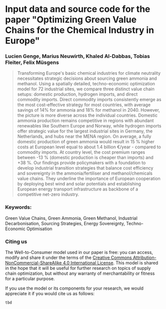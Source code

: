 # Input data and source code for the paper "Optimizing Green Value Chains for the Chemical Industry in Europe"
### Lucien Genge, Marius Neuwirth, Khaled Al-Dabbas, Tobias Fleiter, Felix Müsgens

> Transforming Europe's basic chemical industries for climate neutrality necessitates strategic decisions about sourcing green ammonia and methanol. Using a spatially detailed, techno-economic optimization model for 72 industrial sites, we compare three distinct value chain setups: domestic production, hydrogen imports, and direct commodity imports. Direct commodity imports consistently emerge as the most cost-effective strategy for most countries, with average savings of 14% for ammonia and 18% for methanol in 2040. However, the picture is more diverse across the individual countries. Domestic ammonia production remains competitive in regions with abundant renewables like Southern Europe and Norway, while hydrogen imports offer strategic value for the largest industrial sites in Germany, the Netherlands, and hubs near the MENA region. On average, a fully domestic production of green ammonia would result in 15 % higher costs at European level equal to about 1.4 billion €/year - compared to commodity imports. At country level, the cost premium ranges between -13 % (domestic production is cheaper than imports) and +38 %. Our findings provide policymakers with a foundation to develop industrial transition strategies that balance cost efficiency and sovereignty in the ammonia/fertiliser and methanol/chemicals value chains. They underline the importance of European cooperation by deploying best wind and solar potentials and establishing European energy transport infrastructure as backbone of a competitive net-zero industry.

### Keywords:
Green Value Chains, Green Ammonia, Green Methanol, Industrial Decarbonisation, Sourcing Strategies, Energy Sovereignty, Techno-Economic Optimisation

### Citing us

The Well-to-Consumer model used in our paper is free: you can access, modify and share it under the terms of the <a rel="license" href="http://creativecommons.org/licenses/by-nc-sa/4.0/">Creative Commons Attribution-NonCommercial-ShareAlike 4.0 International License</a>. This model is shared in the hope that it will be useful for further research on topics of supply chain optimization, but without any warranty of merchantability or fitness for a particular purpose. 

If you use the model or its components for your research, we would appreciate it if you
would cite us as follows:
```
tbd
```
